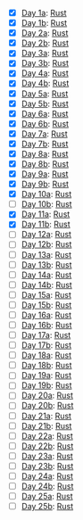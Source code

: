 - [x] [Day 1a](https://adventofcode.com/2023/day/1): [Rust](Rust/day-01/a)
- [x] [Day 1b](https://adventofcode.com/2023/day/1): [Rust](Rust/day-01/b)
- [x] [Day 2a](https://adventofcode.com/2023/day/2): [Rust](Rust/day-02/a)
- [x] [Day 2b](https://adventofcode.com/2023/day/2): [Rust](Rust/day-02/b)
- [x] [Day 3a](https://adventofcode.com/2023/day/3): [Rust](Rust/day-03/a)
- [x] [Day 3b](https://adventofcode.com/2023/day/3): [Rust](Rust/day-03/b)
- [x] [Day 4a](https://adventofcode.com/2023/day/4): [Rust](Rust/day-04/a)
- [x] [Day 4b](https://adventofcode.com/2023/day/4): [Rust](Rust/day-04/b)
- [x] [Day 5a](https://adventofcode.com/2023/day/5): [Rust](Rust/day-05/a)
- [x] [Day 5b](https://adventofcode.com/2023/day/5): [Rust](Rust/day-05/b)
- [x] [Day 6a](https://adventofcode.com/2023/day/6): [Rust](Rust/day-06/a)
- [x] [Day 6b](https://adventofcode.com/2023/day/6): [Rust](Rust/day-06/b)
- [x] [Day 7a](https://adventofcode.com/2023/day/7): [Rust](Rust/day-07/a)
- [x] [Day 7b](https://adventofcode.com/2023/day/7): [Rust](Rust/day-07/b)
- [x] [Day 8a](https://adventofcode.com/2023/day/8): [Rust](Rust/day-08/a)
- [x] [Day 8b](https://adventofcode.com/2023/day/8): [Rust](Rust/day-08/b)
- [x] [Day 9a](https://adventofcode.com/2023/day/9): [Rust](Rust/day-09/a)
- [x] [Day 9b](https://adventofcode.com/2023/day/9): [Rust](Rust/day-09/b)
- [x] [Day 10a](https://adventofcode.com/2023/day/10): [Rust](Rust/day-10/a)
- [ ] [Day 10b](https://adventofcode.com/2023/day/10): [Rust](Rust/day-10/b)
- [x] [Day 11a](https://adventofcode.com/2023/day/11): [Rust](Rust/day-11/a)
- [x] [Day 11b](https://adventofcode.com/2023/day/11): [Rust](Rust/day-11/b)
- [ ] [Day 12a](https://adventofcode.com/2023/day/12): [Rust](Rust/day-12/a)
- [ ] [Day 12b](https://adventofcode.com/2023/day/12): [Rust](Rust/day-12/b)
- [ ] [Day 13a](https://adventofcode.com/2023/day/13): [Rust](Rust/day-13/a)
- [ ] [Day 13b](https://adventofcode.com/2023/day/13): [Rust](Rust/day-13/b)
- [ ] [Day 14a](https://adventofcode.com/2023/day/14): [Rust](Rust/day-14/a)
- [ ] [Day 14b](https://adventofcode.com/2023/day/14): [Rust](Rust/day-14/b)
- [ ] [Day 15a](https://adventofcode.com/2023/day/15): [Rust](Rust/day-15/a)
- [ ] [Day 15b](https://adventofcode.com/2023/day/15): [Rust](Rust/day-15/b)
- [ ] [Day 16a](https://adventofcode.com/2023/day/16): [Rust](Rust/day-16/a)
- [ ] [Day 16b](https://adventofcode.com/2023/day/16): [Rust](Rust/day-16/b)
- [ ] [Day 17a](https://adventofcode.com/2023/day/17): [Rust](Rust/day-17/a)
- [ ] [Day 17b](https://adventofcode.com/2023/day/17): [Rust](Rust/day-17/b)
- [ ] [Day 18a](https://adventofcode.com/2023/day/18): [Rust](Rust/day-18/a)
- [ ] [Day 18b](https://adventofcode.com/2023/day/18): [Rust](Rust/day-18/b)
- [ ] [Day 19a](https://adventofcode.com/2023/day/19): [Rust](Rust/day-19/a)
- [ ] [Day 19b](https://adventofcode.com/2023/day/19): [Rust](Rust/day-19/b)
- [ ] [Day 20a](https://adventofcode.com/2023/day/20): [Rust](Rust/day-20/a)
- [ ] [Day 20b](https://adventofcode.com/2023/day/20): [Rust](Rust/day-20/b)
- [ ] [Day 21a](https://adventofcode.com/2023/day/21): [Rust](Rust/day-21/a)
- [ ] [Day 21b](https://adventofcode.com/2023/day/21): [Rust](Rust/day-21/b)
- [ ] [Day 22a](https://adventofcode.com/2023/day/22): [Rust](Rust/day-22/a)
- [ ] [Day 22b](https://adventofcode.com/2023/day/22): [Rust](Rust/day-22/b)
- [ ] [Day 23a](https://adventofcode.com/2023/day/23): [Rust](Rust/day-23/a)
- [ ] [Day 23b](https://adventofcode.com/2023/day/23): [Rust](Rust/day-23/b)
- [ ] [Day 24a](https://adventofcode.com/2023/day/24): [Rust](Rust/day-24/a)
- [ ] [Day 24b](https://adventofcode.com/2023/day/24): [Rust](Rust/day-24/b)
- [ ] [Day 25a](https://adventofcode.com/2023/day/25): [Rust](Rust/day-25/a)
- [ ] [Day 25b](https://adventofcode.com/2023/day/25): [Rust](Rust/day-25/b)
